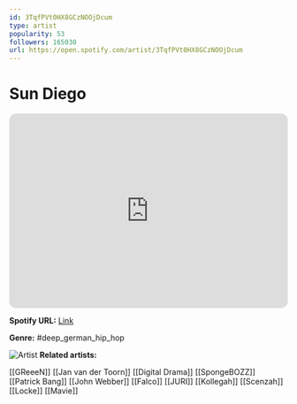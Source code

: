 ```yaml
---
id: 3TqfPVt0HX8GCzNOOjDcum
type: artist
popularity: 53
followers: 165030
url: https://open.spotify.com/artist/3TqfPVt0HX8GCzNOOjDcum
---
```

# Sun Diego

<iframe style="border-radius:12px" src="https://open.spotify.com/embed/artist/3TqfPVt0HX8GCzNOOjDcum" width="100%" height="352" frameBorder="0" allowfullscreen="" allow="autoplay; clipboard-write; encrypted-media; fullscreen; picture-in-picture" loading="lazy"></iframe>

**Spotify URL:** [Link](https://open.spotify.com/artist/3TqfPVt0HX8GCzNOOjDcum)

**Genre:**  #deep_german_hip_hop

![Artist](https://i.scdn.co/image/ab6761610000e5eb22d3cbd46b2bd9686d9055f4)
**Related artists:**

[[GReeeN]]
[[Jan van der Toorn]]
[[Digital Drama]]
[[SpongeBOZZ]]
[[Patrick Bang]]
[[John Webber]]
[[Falco]]
[[JURI]]
[[Kollegah]]
[[Scenzah]]
[[Locke]]
[[Mavie]]
